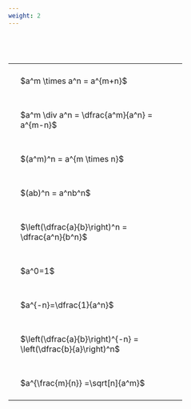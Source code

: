```yaml
---
weight: 2
---
```


#  
<br>
<style type="text/css">
#T_bbeaa th.col_heading {
  text-align: left;
  font-size: 1em;
}
#T_bbeaa td {
  text-align: left;
  font-size: 1em;
  padding: 1.5em;
}
#T_bbeaa_row0_col0, #T_bbeaa_row1_col0, #T_bbeaa_row2_col0, #T_bbeaa_row3_col0, #T_bbeaa_row4_col0, #T_bbeaa_row5_col0, #T_bbeaa_row6_col0, #T_bbeaa_row7_col0, #T_bbeaa_row8_col0 {
  width: 300px;
  white-space: pre-wrap;
}
</style>
<table id="T_bbeaa">
  <thead>
  </thead>
  <tbody>
    <tr>
      <td id="T_bbeaa_row0_col0" class="data row0 col0" >$a^m \times a^n = a^{m+n}$</td>
    </tr>
    <tr>
      <td id="T_bbeaa_row1_col0" class="data row1 col0" >$a^m \div a^n = \dfrac{a^m}{a^n} = a^{m-n}$</td>
    </tr>
    <tr>
      <td id="T_bbeaa_row2_col0" class="data row2 col0" >$(a^m)^n = a^{m \times n}$</td>
    </tr>
    <tr>
      <td id="T_bbeaa_row3_col0" class="data row3 col0" >$(ab)^n = a^nb^n$</td>
    </tr>
    <tr>
      <td id="T_bbeaa_row4_col0" class="data row4 col0" >$\left(\dfrac{a}{b}\right)^n = \dfrac{a^n}{b^n}$</td>
    </tr>
    <tr>
      <td id="T_bbeaa_row5_col0" class="data row5 col0" >$a^0=1$</td>
    </tr>
    <tr>
      <td id="T_bbeaa_row6_col0" class="data row6 col0" >$a^{-n}=\dfrac{1}{a^n}$</td>
    </tr>
    <tr>
      <td id="T_bbeaa_row7_col0" class="data row7 col0" >$\left(\dfrac{a}{b}\right)^{-n} = \left(\dfrac{b}{a}\right)^n$</td>
    </tr>
    <tr>
      <td id="T_bbeaa_row8_col0" class="data row8 col0" >$a^{\frac{m}{n}} =\sqrt[n]{a^m}$</td>
    </tr>
  </tbody>
</table>
